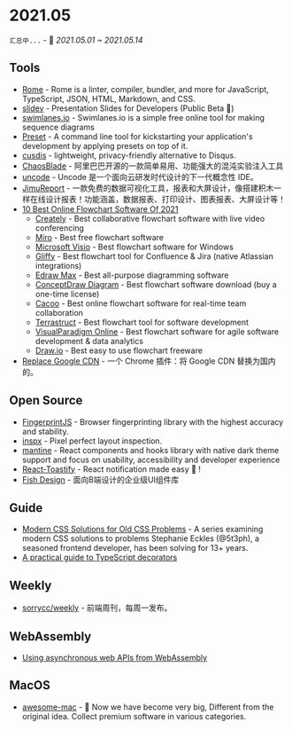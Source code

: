 # 2021.05

`汇总中...` - 📅 *2021.05.01 ~ 2021.05.14*

## Tools

- [Rome](https://rome.tools) - Rome is a linter, compiler, bundler, and more for JavaScript, TypeScript, JSON, HTML, Markdown, and CSS.
- [slidev](https://github.com/slidevjs/slidev) - Presentation Slides for Developers (Public Beta 🎉)
- [swimlanes.io](https://swimlanes.io/) - Swimlanes.io is a simple free online tool for making sequence diagrams
- [Preset](https://preset.dev/) - A command line tool for kickstarting your application's development by applying presets on top of it.
- [cusdis](https://github.com/djyde/cusdis) - lightweight, privacy-friendly alternative to Disqus.
- [ChaosBlade](https://github.com/chaosblade-io/chaosblade) - 阿里巴巴开源的一款简单易用、功能强大的混沌实验注入工具
- [uncode](https://github.com/inherd/uncode/) - Uncode 是一个面向云研发时代设计的下一代概念性 IDE。
- [JimuReport](https://github.com/zhangdaiscott/JimuReport) - 一款免费的数据可视化工具，报表和大屏设计，像搭建积木一样在线设计报表！功能涵盖，数据报表、打印设计、图表报表、大屏设计等！
- [10 Best Online Flowchart Software Of 2021](https://thedigitalprojectmanager.com/flowchart-software/)
  - [Creately](https://creately.com) - Best collaborative flowchart software with live video conferencing
  - [Miro](https://miro.com) - Best free flowchart software
  - [Microsoft Visio](https://www.microsoft.com/zh-cn/microsoft-365/visio/microsoft-visio-plans-and-pricing-compare-visio-options) - Best flowchart software for Windows
  - [Gliffy](https://www.gliffy.com) - Best flowchart tool for Confluence & Jira (native Atlassian integrations)
  - [Edraw Max](https://www.edrawsoft.com/edraw-max) - Best all-purpose diagramming software
  - [ConceptDraw Diagram](https://www.conceptdraw.com/products/drawing-tool) - Best flowchart software download (buy a one-time license)
  - [Cacoo](https://cacoo.com) - Best online flowchart software for real-time team collaboration
  - [Terrastruct](https://terrastruct.com) - Best flowchart tool for software development
  - [VisualParadigm Online](https://online.visual-paradigm.com) - Best flowchart software for agile software development & data analytics
  - [Draw.io](https://app.diagrams.net) - Best easy to use flowchart freeware
- [Replace Google CDN](https://github.com/justjavac/ReplaceGoogleCDN) -  一个 Chrome 插件：将 Google CDN 替换为国内的。

## Open Source

- [FingerprintJS](https://github.com/fingerprintjs/fingerprintjs) - Browser fingerprinting library with the highest accuracy and stability.
- [inspx](https://github.com/raunofreiberg/inspx) - Pixel perfect layout inspection.
- [mantine](https://github.com/mantinedev/mantine) - React components and hooks library with native dark theme support and focus on usability, accessibility and developer experience
- [React-Toastify](https://github.com/fkhadra/react-toastify) - React notification made easy 🚀 !
- [Fish Design](https://github.com/NSFI/ppfish-components) - 面向B端设计的企业级UI组件库

## Guide

- [Modern CSS Solutions for Old CSS Problems](https://moderncss.dev) - A series examining modern CSS solutions to problems Stephanie Eckles (@5t3ph), a seasoned frontend developer, has been solving for 13+ years.
- [A practical guide to TypeScript decorators](https://blog.logrocket.com/a-practical-guide-to-typescript-decorators/)

## Weekly

- [sorrycc/weekly](https://github.com/sorrycc/weekly) - 前端周刊，每周一发布。

## WebAssembly

- [Using asynchronous web APIs from WebAssembly](https://web.dev/asyncify)

## MacOS

- [awesome-mac](https://github.com/jaywcjlove/awesome-mac) -  Now we have become very big, Different from the original idea. Collect premium software in various categories.
